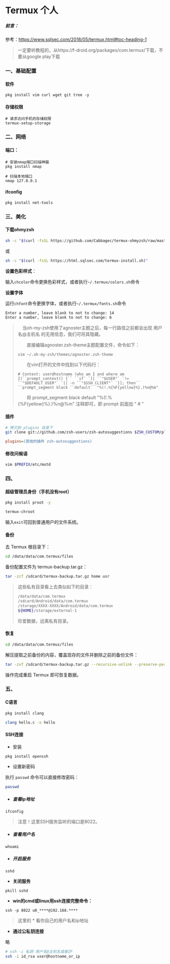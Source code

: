 # Termux 个人

##### 前言：

参考：https://www.sqlsec.com/2018/05/termux.html#toc-heading-1

> 一定要听教程的，从https://f-droid.org/packages/com.termux/下载，不要从google play下载

### 一、基础配置

#### 软件

```shell
pkg install vim curl wget git tree -y
```

#### 存储权限

```shell
# 请求访问手机的存储权限
termux-setup-storage
```

### 二、网络

#### 端口：

```shell
# 安装nmap端口扫描神器
pkg install nmap

# 扫描本地端口
nmap 127.0.0.1
```

#### ifconfig

```bash
pkg install net-tools
```



### 三、美化

#### 下载ohmyzsh

```bash
sh -c "$(curl -fsSL https://github.com/Cabbagec/termux-ohmyzsh/raw/master/install.sh)"  
```

或

```bash
sh -c "$(curl -fsSL https://html.sqlsec.com/termux-install.sh)"  
```

**设置色彩样式**：

输入`chcolor`命令更换色彩样式，或者执行`~/.termux/colors.sh`命令

**设置字体**

运行`chfont`命令更换字体，或者执行`~/.termux/fonts.sh`命令

```bash
Enter a number, leave blank to not to change: 14
Enter a number, leave blank to not to change: 6
```

> 　当oh-my-zsh使用了agnoster主题之后，每一行路径之前都会出现 用户名@主机名 的无用信息，我们可将其隐藏。
>
> 　　直接编辑agnoster.zsh-theme主题配置文件，命令如下：
>
> 
>
> ```
> vim ~/.oh-my-zsh/themes/agnoster.zsh-theme
> ```
>
> 　　在vim打开的文件中找到以下代码行：
>
> ```
> # Context: user@hostname (who am I and where am I)``prompt_context() {`` ``if` `[[ ``"$USER"` `!= ``"$DEFAULT_USER"` `|| -n ``"$SSH_CLIENT"` `]]; then`` ``prompt_segment black ``default` `"%(!.%{%F{yellow}%}.)%n@%m"
> ```
>
> 　　将 prompt_segment black default "%(!.%{%F{yellow}%}.)%n@%m" 注释即可，即 prompt 前面加 " # " 

#### 插件

```bash
# 拷贝到 plugins 目录下
git clone git://github.com/zsh-users/zsh-autosuggestions $ZSH_CUSTOM/plugins/zsh-autosuggestions
```



```ini
plugins=(其他的插件 zsh-autosuggestions)
```

#### 修改问候语

```bash
vim $PREFIX/etc/motd
```

### 四、

#### 超级管理员身份（手机没有root）

```bash
pkg install proot -y
```

```bash
termux-chroot
```

输入`exit`可回到普通用户的文件系统。

#### 备份

去 Termux 根目录下：

```bash
cd /data/data/com.termux/files
```

备份配置文件为 termux-backup.tar.gz：

```bash
tar -zcf /sdcard/termux-backup.tar.gz home usr
```

> 这些私有目录看上去类似如下的目录：
>
> ```bash
> /data/data/com.termux 
> /sdcard/Android/data/com.termux
> /storage/XXXX-XXXX/Android/data/com.termux
> ${HOME}/storage/external-1
> ```
>
> 珍爱数据，远离私有目录。

#### 恢复

```bash
cd /data/data/com.termux/files
```

解压提取之前备份的内容，覆盖现存的文件并删除之前的备份文件：

```bash
tar -zxf /sdcard/termux-backup.tar.gz --recursive-unlink --preserve-permissions
```

操作完成重启 Termux 即可恢复数据。

### 五、

#### C语言

```bash
pkg install clang
```

```bash
clang hello.c -o hello
```

#### SSH连接

+ 安装

```bash
pkg install openssh
```

+ 设置新密码

执行 `passwd` 命令可以直接修改密码：

```bash
passwd
```

+ ##### 查看ip地址 

`ifconfig`

> 注意！这里SSH服务监听的端口是8022。

+ ##### 查看用户名

`whoami`

- ##### 开启服务

`sshd`

+ **关闭服务**

`pkill sshd`

+ **win的cmd或linux用ssh连接完整命令：**

`ssh -p 8022 u0_****@192.168.****`

> 这里的 * 看你自己的用户名和ip地址

+ **通过公私钥连接**

略

```bash
# ssh -i 私钥 用户名@主机名或者IP
ssh -i id_rsa user@hostname_or_ip
```
